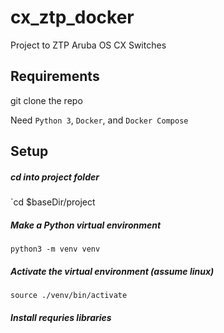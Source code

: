 # cx_ztp_docker
Project to ZTP Aruba OS CX Switches

## Requirements
git clone the repo

Need `Python 3`, `Docker`, and `Docker Compose`

## Setup


##### cd into project folder
`cd $baseDir/project
##### Make a Python virtual environment
`python3 -m venv venv`
##### Activate the virtual environment (assume linux)
`source ./venv/bin/activate`
##### Install requries libraries
